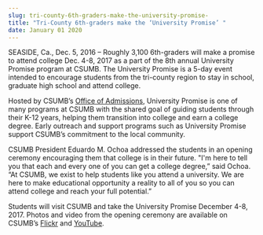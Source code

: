 ```yaml
---
slug: tri-county-6th-graders-make-the-university-promise-
title: "Tri-County 6th-graders make the ‘University Promise’ "
date: January 01 2020
---
```


<p>SEASIDE, Ca., Dec. 5, 2016 – Roughly 3,100 6th-graders will make a promise to attend college Dec. 4-8, 2017 as a part of the 8th annual University Promise program at CSUMB. The University Promise is a 5-day event intended to encourage students from the tri-county region to stay in school, graduate high school and attend college.</p><p>Hosted by CSUMB’s <a href="https://csumb.edu/admissions">Office of Admissions</a>, University Promise is one of many programs at CSUMB with the shared goal of guiding students through their K-12 years, helping them transition into college and earn a college degree. Early outreach and support programs such as University Promise support CSUMB’s commitment to the local community.</p><p>CSUMB President Eduardo M. Ochoa addressed the students in an opening ceremony encouraging them that college is in their future. "I'm here to tell you that each and every one of you can get a college degree,” said Ochoa. “At CSUMB, we exist to help students like you attend a university. We are here to make educational opportunity a reality to all of you so you can attend college and reach your full potential.”</p><p>Students will visit CSUMB and take the University Promise December 4-8, 2017. Photos and video from the opening ceremony are available on CSUMB’s <a href="https://www.flickr.com/photos/csumb/albums/72157688077094282">Flickr</a> and <a href="https://www.youtube.com/watch?v=IyorvoqYwz4&amp;feature=youtu.be">YouTube</a>.</p>
